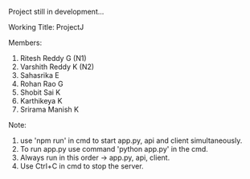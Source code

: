 Project still in development...

Working Title: ProjectJ

Members:
1) Ritesh Reddy G (N1)
2) Varshith Reddy K (N2)
3) Sahasrika E 
4) Rohan Rao G
5) Shobit Sai K
6) Karthikeya K
7) Srirama Manish K

Note: 
1) use 'npm run' in cmd to start app.py, api and client simultaneously.
2) To run app.py use command 'python app.py' in the cmd.
3) Always run in this order -> app.py, api, client.
4) Use Ctrl+C in cmd to stop the server.
